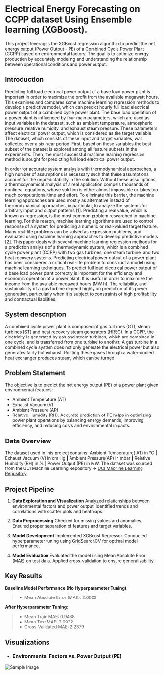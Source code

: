 # Electrical Energy Forecasting on CCPP dataset Using Ensemble learning (XGBoost).
This project leverages the XGBoost regression algorithm to predict the net energy output (Power Output - PE) of a Combined Cycle Power Plant (CCPP) based on environmental factors. The goal is to optimize energy production by accurately modeling and understanding the relationship between operational conditions and power output.

## Introduction

Predicting full load electrical power output of a base load power plant is important in order to maximize the profit from the available megawatt hours. This examines and compares some machine learning regression 
methods to develop a predictive model, which can predict hourly full load electrical power output of a combined cycle power plant. The base load operation of a power plant is influenced by four main parameters, 
which are used as input variables in the dataset, such as ambient temperature, atmospheric pressure, relative humidity, and exhaust steam pressure. These parameters affect electrical power output, which is 
considered as the target variable. The dataset, which consists of these input and target variables, was collected over a six-year period. First, based on these variables the best subset of the dataset is explored 
among all feature subsets in the experiments. Then, the most successful machine learning regression method is sought for predicting full load electrical power output. 

In order for accurate system analysis with thermodynamical approaches, a high number of assumptions is necessary such that these assumptions account for the unpredictability in the solution. Without these 
assumptions, a thermodynamical analysis of a real application compels thousands of nonlinear equations, whose solution is either almost impossible or takes too much computational time and effort. To eliminate 
this barrier, the machine learning approaches are used mostly as alternative instead of thermodynamical approaches, in particular, to analyze the systems for arbitrary input and output patterns [1].
Predicting a real value, which is known as regression, is the most common problem researched in machine learning. For this reason, machine learning algorithms are used to control response of a system for 
predicting a numeric or real-valued target feature. Many real-life problems can be solved as regression problems, and evaluated using machine learning approaches to develop predictive models [2].
This paper deals with several machine learning regression methods for a prediction analysis of a thermodynamic system, which is a combined cycle power plant (CCPP) with two gas turbines, one steam turbine, and 
two heat recovery systems. Predicting electrical power output of a power plant has been considered a critical real-life problem to construct a model using machine learning techniques. To predict full load 
electrical power output of a base load power plant correctly is important for the efficiency and economic operation of a power plant. It is useful in order to maximize the income from the available megawatt hours 
(MW h). The reliability, and sustainability of a gas turbine depend highly on prediction of its power generation, particularly when it is subject to constraints of high profitability and contractual liabilities.

## System description
A combined cycle power plant is composed of gas turbines (GT), steam turbines (ST) and heat recovery steam generators (HRSG). In a CCPP, the electricity is generated by gas and steam turbines, which are combined in one cycle, and is transferred from one turbine to another. A gas turbine in a combined cycle system does not only generate the electrical power but also generates fairly hot exhaust. Routing these gases through a water-cooled heat exchanger produces steam, which can be turned


## Problem Statement
The objective is to predict the net energy output (PE) of a power plant given environmental features:

 - Ambient Temperature (AT)
 - Exhaust Vacuum (V)
 - Ambient Pressure (AP)
 - Relative Humidity (RH). Accurate prediction of PE helps in optimizing power plant operations by balancing energy demands, improving efficiency, and reducing costs and environmental impacts.

## Data Overview
The dataset used in this project contains:
Ambient Temperature( AT) in °C **|** Exhaust Vacuum (V) in cm Hg **|**  Ambient Pressure(AP) in mbar **|**  Relative Humidity (RH) in % **|**  Power Output (PE) in MW.
The dataset was sourced from the UCI Machine Learning Repository -> [UCI Machine Learning Repository](https://archive.ics.uci.edu/dataset/294/combined+cycle+power+plant).

## Project Pipeline
1. **Data Exploration and Visualization**
Analyzed relationships between environmental factors and power output.
Identified trends and correlations with scatter plots and heatmaps.

2. **Data Preprocessing**
Checked for missing values and anomalies.
Ensured proper separation of features and target variables.

3. **Model Development**
Implemented XGBoost Regressor.
Conducted hyperparameter tuning using GridSearchCV for optimal model performance.

4. **Model Evaluation**
Evaluated the model using Mean Absolute Error (MAE) on test data.
Applied cross-validation to ensure generalizability.

## Key Results
**Baseline Model Performance (No Hyperparameter Tuning)**:
> - Mean Absolute Error (MAE): 2.6003 

**After Hyperparameter Tuning**:
> - Mean Train MAE: 0.9488
> - Mean Test MAE: 2.0932
> - Cross-Validated MAE: 2.2379

## Visualizations
 - ### Environmental Factors vs. Power Output (PE)
![Sample Image]("E:\plots\PAIR_plot.png")
